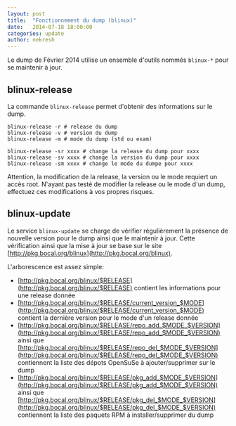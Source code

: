 ```yaml
---
layout: post
title:  "Fonctionnement du dump (blinux)"
date:   2014-07-18 18:00:00
categories: update
author: nekresh
---
```


Le dump de Février 2014 utilise un ensemble d'outils nommés `blinux-*` pour se maintenir à jour.

## blinux-release

La commande `blinux-release` permet d'obtenir des informations sur le dump.

    blinux-release -r # release du dump
    blinux-release -v # version du dump
    blinux-release -m # mode du dump (std ou exam)
    
    blinux-release -sr xxxx # change la release du dump pour xxxx
    blinux-release -sv xxxx # change la version du dump pour xxxx
    blinux-release -sm xxxx # change le mode du dumpe pour xxxx

Attention, la modification de la release, la version ou le mode requiert un accès root.
N'ayant pas testé de modifier la release ou le mode d'un dump, effectuez ces modifications à vos propres risques.

## blinux-update

Le service `blinux-update` se charge de vérifier régulièrement la présence de nouvelle version pour le dump ainsi que le maintenir à jour.
Cette vérification ainsi que la mise à jour se base sur le site [http://pkg.bocal.org/blinux](http://pkg.bocal.org/blinux).

L'arborescence est assez simple:

* [http://pkg.bocal.org/blinux/$RELEASE](http://pkg.bocal.org/blinux/$RELEASE) contient les informations pour une release donnée
* [http://pkg.bocal.org/blinux/$RELEASE/current_version_$MODE](http://pkg.bocal.org/blinux/$RELEASE/current_version_$MODE) contient la dernière version pour le mode d'un release donnée
* [http://pkg.bocal.org/blinux/$RELEASE/repo_add_$MODE_$VERSION](http://pkg.bocal.org/blinux/$RELEASE/repo_add_$MODE_$VERSION) ainsi que [http://pkg.bocal.org/blinux/$RELEASE/repo_del_$MODE_$VERSION](http://pkg.bocal.org/blinux/$RELEASE/repo_del_$MODE_$VERSION) contiennent la liste des dépots OpenSuSe à ajouter/supprimer sur le dump
* [http://pkg.bocal.org/blinux/$RELEASE/pkg_add_$MODE_$VERSION](http://pkg.bocal.org/blinux/$RELEASE/pkg_add_$MODE_$VERSION) ainsi que [http://pkg.bocal.org/blinux/$RELEASE/pkg_del_$MODE_$VERSION](http://pkg.bocal.org/blinux/$RELEASE/pkg_del_$MODE_$VERSION) contiennent la liste des paquets RPM à installer/supprimer du dump
